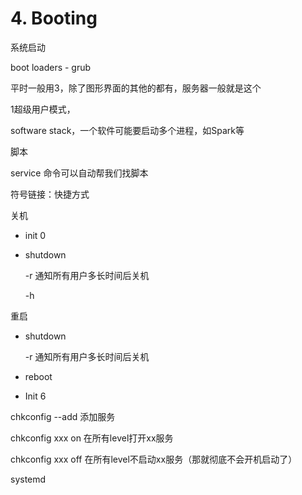 # 4. Booting

系统启动



boot loaders - grub



平时一般用3，除了图形界面的其他的都有，服务器一般就是这个

1超级用户模式，



software stack，一个软件可能要启动多个进程，如Spark等

脚本





service 命令可以自动帮我们找脚本



符号链接：快捷方式



关机

- init 0 

- shutdown

  -r 通知所有用户多长时间后关机

  -h 



重启

- shutdown

  -r 通知所有用户多长时间后关机

- reboot

- Init 6



chkconfig --add 添加服务

chkconfig xxx on 在所有level打开xx服务

chkconfig xxx off 在所有level不启动xx服务（那就彻底不会开机启动了）



systemd




